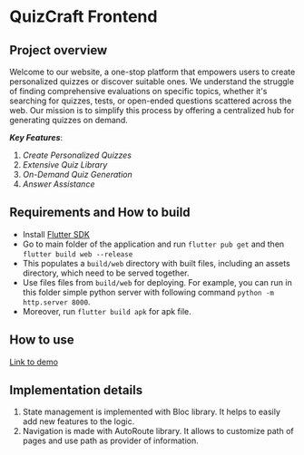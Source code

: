 # QuizCraft Frontend

## Project overview

Welcome to our website, a one-stop platform that empowers users to create personalized quizzes or discover suitable ones. We understand the struggle of finding comprehensive evaluations on specific topics, whether it's searching for quizzes, tests, or open-ended questions scattered across the web. Our mission is to simplify this process by offering a centralized hub for generating quizzes on demand.</br>

***Key Features***:

1. *Create Personalized Quizzes*
2. *Extensive Quiz Library*
3. *On-Demand Quiz Generation*
4. *Answer Assistance*

## Requirements and How to build

- Install [Flutter SDK](https://docs.flutter.dev/get-started/install)
- Go to main folder of the application and run `flutter pub get` and then `flutter build web --release`
- This populates a `build/web` directory with built files, including an assets directory, which need to be served together.
- Use files files from `build/web` for deploying. For example, you can run in this folder simple python server with following command `python -m http.server 8000`.
- Moreover, run `flutter build apk` for apk file.

## How to use

[Link to demo](#)

## Implementation details

1. State management is implemented with Bloc library. It helps to easily add new features to the logic.
2. Navigation is made with AutoRoute library. It allows to customize path of pages and use path as provider of information.
